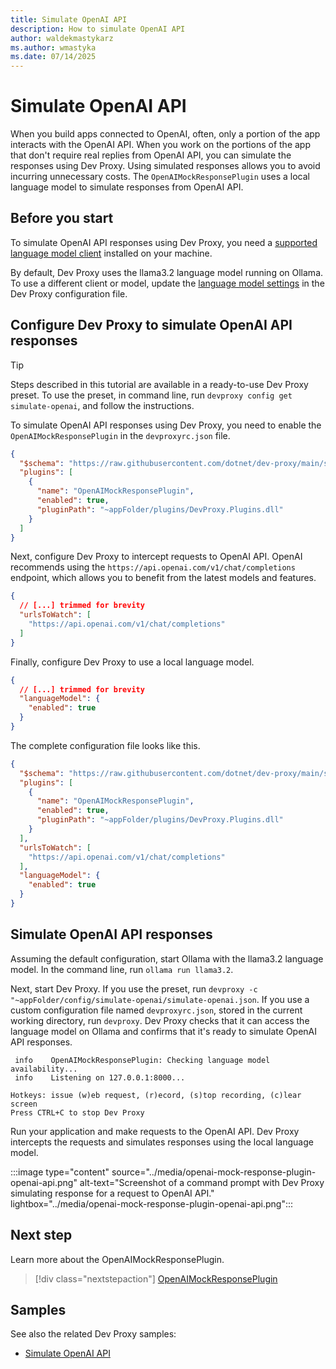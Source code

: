 ```yaml
---
title: Simulate OpenAI API
description: How to simulate OpenAI API
author: waldekmastykarz
ms.author: wmastyka
ms.date: 07/14/2025
---
```


# Simulate OpenAI API

When you build apps connected to OpenAI, often, only a portion of the app interacts with the OpenAI API. When you work on the portions of the app that don't require real replies from OpenAI API, you can simulate the responses using Dev Proxy. Using simulated responses allows you to avoid incurring unnecessary costs. The `OpenAIMockResponsePlugin` uses a local language model to simulate responses from OpenAI API.

## Before you start

To simulate OpenAI API responses using Dev Proxy, you need a [supported language model client](./use-language-model.md) installed on your machine.

By default, Dev Proxy uses the llama3.2 language model running on Ollama. To use a different client or model, update the [language model settings](./use-language-model.md) in the Dev Proxy configuration file.

## Configure Dev Proxy to simulate OpenAI API responses

> [!TIP]
> Steps described in this tutorial are available in a ready-to-use Dev Proxy preset. To use the preset, in command line, run `devproxy config get simulate-openai`, and follow the instructions.

To simulate OpenAI API responses using Dev Proxy, you need to enable the `OpenAIMockResponsePlugin` in the `devproxyrc.json` file.

```json
{
  "$schema": "https://raw.githubusercontent.com/dotnet/dev-proxy/main/schemas/v0.29.2/rc.schema.json",
  "plugins": [
    {
      "name": "OpenAIMockResponsePlugin",
      "enabled": true,
      "pluginPath": "~appFolder/plugins/DevProxy.Plugins.dll"
    }
  ]
}
```

Next, configure Dev Proxy to intercept requests to OpenAI API. OpenAI recommends using the `https://api.openai.com/v1/chat/completions` endpoint, which allows you to benefit from the latest models and features.

```json
{
  // [...] trimmed for brevity
  "urlsToWatch": [
    "https://api.openai.com/v1/chat/completions"
  ]
}
```

Finally, configure Dev Proxy to use a local language model.

```json
{
  // [...] trimmed for brevity
  "languageModel": {
    "enabled": true
  }
}
```

The complete configuration file looks like this.

```json
{
  "$schema": "https://raw.githubusercontent.com/dotnet/dev-proxy/main/schemas/v0.29.2/rc.schema.json",
  "plugins": [
    {
      "name": "OpenAIMockResponsePlugin",
      "enabled": true,
      "pluginPath": "~appFolder/plugins/DevProxy.Plugins.dll"
    }
  ],
  "urlsToWatch": [
    "https://api.openai.com/v1/chat/completions"
  ],
  "languageModel": {
    "enabled": true
  }
}
```

## Simulate OpenAI API responses

Assuming the default configuration, start Ollama with the llama3.2 language model. In the command line, run `ollama run llama3.2`.

Next, start Dev Proxy. If you use the preset, run `devproxy -c "~appFolder/config/simulate-openai/simulate-openai.json`. If you use a custom configuration file named `devproxyrc.json`, stored in the current working directory, run `devproxy`. Dev Proxy checks that it can access the language model on Ollama and confirms that it's ready to simulate OpenAI API responses.

```text
 info    OpenAIMockResponsePlugin: Checking language model availability...
 info    Listening on 127.0.0.1:8000...

Hotkeys: issue (w)eb request, (r)ecord, (s)top recording, (c)lear screen
Press CTRL+C to stop Dev Proxy
```

Run your application and make requests to the OpenAI API. Dev Proxy intercepts the requests and simulates responses using the local language model.

:::image type="content" source="../media/openai-mock-response-plugin-openai-api.png" alt-text="Screenshot of a command prompt with Dev Proxy simulating response for a request to OpenAI API." lightbox="../media/openai-mock-response-plugin-openai-api.png":::

## Next step

Learn more about the OpenAIMockResponsePlugin.

> [!div class="nextstepaction"]
> [OpenAIMockResponsePlugin](../technical-reference/openaimockresponseplugin.md)

## Samples

See also the related Dev Proxy samples:

- [Simulate OpenAI API](https://adoption.microsoft.com/sample-solution-gallery/sample/pnp-devproxy-simulate-openai/)
